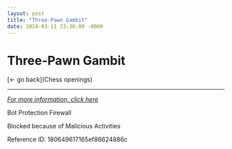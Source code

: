 ```yaml
---
layout: post
title: "Three-Pawn Gambit"
date: 2024-03-11 23:30:09 -0000
---
```

Three-Pawn Gambit
==============

[<- go back](Chess openings)
***
*[For more information, click here](https://www.thechesswebsite.com/three-pawn-gambit/)*

Bot Protection Firewall

Blocked because of Malicious Activities

Reference ID: 180649617165ef86624886c

